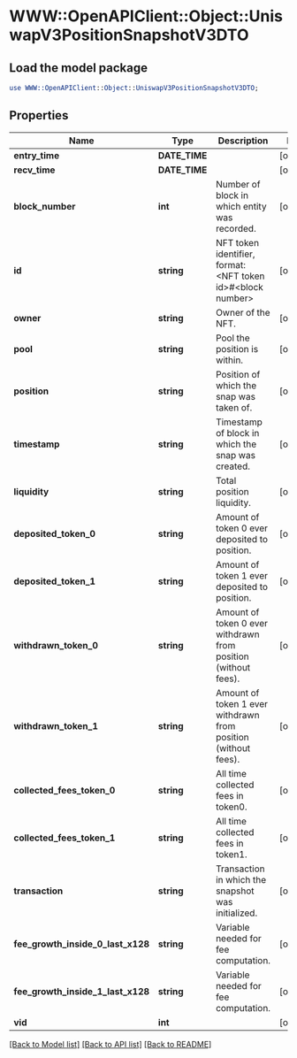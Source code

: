 # WWW::OpenAPIClient::Object::UniswapV3PositionSnapshotV3DTO

## Load the model package
```perl
use WWW::OpenAPIClient::Object::UniswapV3PositionSnapshotV3DTO;
```

## Properties
Name | Type | Description | Notes
------------ | ------------- | ------------- | -------------
**entry_time** | **DATE_TIME** |  | [optional] 
**recv_time** | **DATE_TIME** |  | [optional] 
**block_number** | **int** | Number of block in which entity was recorded. | [optional] 
**id** | **string** | NFT token identifier, format: &lt;NFT token id&gt;#&lt;block number&gt; | [optional] 
**owner** | **string** | Owner of the NFT. | [optional] 
**pool** | **string** | Pool the position is within. | [optional] 
**position** | **string** | Position of which the snap was taken of. | [optional] 
**timestamp** | **string** | Timestamp of block in which the snap was created. | [optional] 
**liquidity** | **string** | Total position liquidity. | [optional] 
**deposited_token_0** | **string** | Amount of token 0 ever deposited to position. | [optional] 
**deposited_token_1** | **string** | Amount of token 1 ever deposited to position. | [optional] 
**withdrawn_token_0** | **string** | Amount of token 0 ever withdrawn from position (without fees). | [optional] 
**withdrawn_token_1** | **string** | Amount of token 1 ever withdrawn from position (without fees). | [optional] 
**collected_fees_token_0** | **string** | All time collected fees in token0. | [optional] 
**collected_fees_token_1** | **string** | All time collected fees in token1. | [optional] 
**transaction** | **string** | Transaction in which the snapshot was initialized. | [optional] 
**fee_growth_inside_0_last_x128** | **string** | Variable needed for fee computation. | [optional] 
**fee_growth_inside_1_last_x128** | **string** | Variable needed for fee computation. | [optional] 
**vid** | **int** |  | [optional] 

[[Back to Model list]](../README.md#documentation-for-models) [[Back to API list]](../README.md#documentation-for-api-endpoints) [[Back to README]](../README.md)


